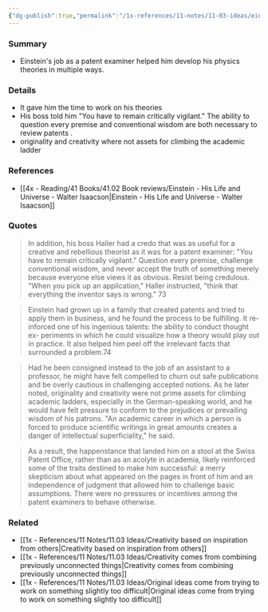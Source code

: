 ```yaml
---
{"dg-publish":true,"permalink":"/1x-references/11-notes/11-03-ideas/einsteins-job-as-a-patent-examiner-helped-him-develop-his-physics/","title":"Einsteins job as a patent examiner helped him develop his physics","created":"2025-02-15T19:51:57.783+03:00","updated":"2025-02-15T22:38:11.616+03:00"}
---
```



### Summary
- Einstein's job as a patent examiner helped him develop his physics theories in multiple ways.

### Details
- It gave him the time to work on his theories
- His boss told him "You have to remain critically vigilant." The ability to question every premise and conventional wisdom are both necessary to review patents .
- originality and creativity where not assets for climbing the academic ladder

### References
- [[4x - Reading/41 Books/41.02 Book reviews/Einstein - His Life and Universe - Walter Isaacson\|Einstein - His Life and Universe - Walter Isaacson]]

### Quotes
> In addition, his boss Haller had a credo that was as useful for a creative and rebellious theorist as it was for a patent examiner: "You have to remain critically vigilant." Question every premise, challenge conventional wisdom, and never accept the truth of something merely because everyone else views it as obvious. Resist being credulous. "When you pick up an application," Haller instructed, "think that everything the inventor says is wrong." 73

> Einstein had grown up in a family that created patents and tried to apply them in business, and he found the process to be fulfilling. It re- inforced one of his ingenious talents: the ability to conduct thought ex- periments in which he could visualize how a theory would play out in practice. It also helped him peel off the irrelevant facts that surrounded a problem.74

> Had he been consigned instead to the job of an assistant to a professor, he might have felt compelled to churn out safe publications and be overly cautious in challenging accepted notions. As he later noted, originality and creativity were not prime assets for climbing academic ladders, especially in the German-speaking world, and he would have felt pressure to conform to the prejudices or prevailing wisdom of his patrons. "An academic career in which a person is forced to produce scientific writings in great amounts creates a danger of intellectual superficiality," he said.

> As a result, the happenstance that landed him on a stool at the Swiss Patent Office, rather than as an acolyte in academia, likely reinforced some of the traits destined to make him successful: a merry skepticism about what appeared on the pages in front of him and an independence of judgment that allowed him to challenge basic assumptions. There were no pressures or incentives among the patent examiners to behave otherwise.



### Related
- [[1x - References/11 Notes/11.03 Ideas/Creativity based on inspiration from others\|Creativity based on inspiration from others]]
- [[1x - References/11 Notes/11.03 Ideas/Creativity comes from combining previously unconnected things\|Creativity comes from combining previously unconnected things]]
- [[1x - References/11 Notes/11.03 Ideas/Original ideas come from trying to work on something slightly too difficult\|Original ideas come from trying to work on something slightly too difficult]]
